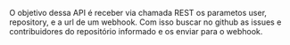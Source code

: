 O objetivo dessa API é receber via chamada REST os parametos user, repository, e a url de um webhook. Com isso buscar no github as issues e contribuidores do repositório informado e os enviar para o webhook.

